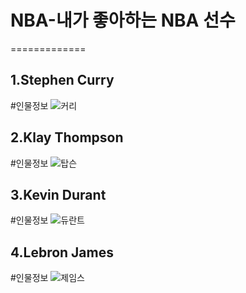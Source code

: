 # NBA-내가 좋아하는 NBA 선수
=============

1.Stephen Curry
-------------
#인물정보
![커리](http://postfiles5.naver.net/MjAxNzAxMDRfMTMz/MDAxNDgzNTM4NjE0NTA1.TZXb6P-h6dBUwCu9VShxGwLuXUAp7CY_96ZRBAr6E1Eg.HoYizTiK90-DWpxGqtvgSLCXlJomm5m2Lx3gPLZOVX0g.JPEG.woghd1111/커리.JPG?type=w773)

2.Klay Thompson
-------------
#인물정보
![탑슨](http://postfiles7.naver.net/MjAxNzAxMDRfMzAg/MDAxNDgzNTM4NjE0NDcz.H3x5Kj0gy_iWbBhFveJt_HQ4Jm5-M-nULl1Ph_CeN4kg.kre1ECeYatP1Jl235SeR8pU7uVKtUPc1AmlABD_MmDAg.JPEG.woghd1111/탑슨.JPG?type=w773)

3.Kevin Durant
-------------
#인물정보
![듀란트](http://postfiles14.naver.net/MjAxNzAxMDRfMjAz/MDAxNDgzNTM4NjE0NDcz.e-bcVVgKlHDtJ9uOYF46_rhtkr8C-lAePSVG1hJg0OYg.bWvhsMN3vESWy7TECJWtlHR8E1Cg8HZ2q4LTiHQD6uwg.JPEG.woghd1111/제임스.JPG?type=w773)

4.Lebron James
-------------
#인물정보
![제임스](http://postfiles14.naver.net/MjAxNzAxMDRfMjAz/MDAxNDgzNTM4NjE0NDcz.e-bcVVgKlHDtJ9uOYF46_rhtkr8C-lAePSVG1hJg0OYg.bWvhsMN3vESWy7TECJWtlHR8E1Cg8HZ2q4LTiHQD6uwg.JPEG.woghd1111/제임스.JPG?type=w773)